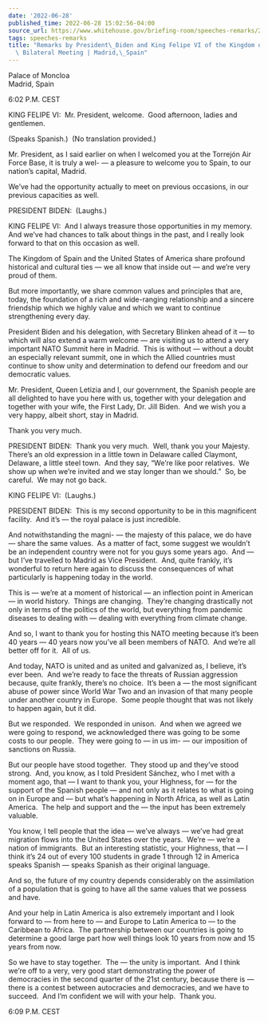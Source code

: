 ```yaml
---
date: '2022-06-28'
published_time: 2022-06-28 15:02:56-04:00
source_url: https://www.whitehouse.gov/briefing-room/speeches-remarks/2022/06/28/remarks-by-president-biden-and-king-felipe-vi-of-the-kingdom-of-spain-before-bilateral-meeting-madrid-spain/
tags: speeches-remarks
title: "Remarks by President\_Biden and King Felipe VI of the Kingdom of Spain Before\
  \ Bilateral Meeting | Madrid,\_Spain"
---
```

 
Palace of Moncloa  
Madrid, Spain

6:02 P.M. CEST

KING FELIPE VI:  Mr. President, welcome.  Good afternoon, ladies and
gentlemen. 

(Speaks Spanish.)  (No translation provided.) 

Mr. President, as I said earlier on when I welcomed you at the Torrejón
Air Force Base, it is truly a wel- — a pleasure to welcome you to Spain,
to our nation’s capital, Madrid. 

We’ve had the opportunity actually to meet on previous occasions, in our
previous capacities as well.

PRESIDENT BIDEN:  (Laughs.)

KING FELIPE VI:  And I always treasure those opportunities in my
memory.  And we’ve had chances to talk about things in the past, and I
really look forward to that on this occasion as well. 

The Kingdom of Spain and the United States of America share profound
historical and cultural ties — we all know that inside out — and we’re
very proud of them.

But more importantly, we share common values and principles that are,
today, the foundation of a rich and wide-ranging relationship and a
sincere friendship which we highly value and which we want to continue
strengthening every day. 

President Biden and his delegation, with Secretary Blinken ahead of it —
to which will also extend a warm welcome — are visiting us to attend a
very important NATO Summit here in Madrid.  This is without — without a
doubt an especially relevant summit, one in which the Allied countries
must continue to show unity and determination to defend our freedom and
our democratic values. 

Mr. President, Queen Letizia and I, our government, the Spanish people
are all delighted to have you here with us, together with your
delegation and together with your wife, the First Lady, Dr. Jill Biden. 
And we wish you a very happy, albeit short, stay in Madrid. 

Thank you very much.

PRESIDENT BIDEN:  Thank you very much.  Well, thank you your Majesty. 
There’s an old expression in a little town in Delaware called Claymont,
Delaware, a little steel town.  And they say, “We’re like poor
relatives.  We show up when we’re invited and we stay longer than we
should.”  So, be careful.  We may not go back. 

KING FELIPE VI:  (Laughs.) 

PRESIDENT BIDEN:  This is my second opportunity to be in this
magnificent facility.  And it’s — the royal palace is just incredible.

And notwithstanding the magni- — the majesty of this palace, we do have
— share the same values.  As a matter of fact, some suggest we wouldn’t
be an independent country were not for you guys some years ago.  And —
but I’ve travelled to Madrid as Vice President.  And, quite frankly,
it’s wonderful to return here again to discuss the consequences of what
particularly is happening today in the world. 

This is — we’re at a moment of historical — an inflection point in
American — in world history.  Things are changing.  They’re changing
drastically not only in terms of the politics of the world, but
everything from pandemic diseases to dealing with — dealing with
everything from climate change. 

And so, I want to thank you for hosting this NATO meeting because it’s
been 40 years — 40 years now you’ve all been members of NATO.  And we’re
all better off for it.  All of us. 

And today, NATO is united and as united and galvanized as, I believe,
it’s ever been.  And we’re ready to face the threats of Russian
aggression because, quite frankly, there’s no choice.  It’s been a — the
most significant abuse of power since World War Two and an invasion of
that many people under another country in Europe.  Some people thought
that was not likely to happen again, but it did. 

But we responded.  We responded in unison.  And when we agreed we were
going to respond, we acknowledged there was going to be some costs to
our people.  They were going to — in us im- — our imposition of
sanctions on Russia. 

But our people have stood together.  They stood up and they’ve stood
strong.  And, you know, as I told President Sánchez, who I met with a
moment ago, that — I want to thank you, your Highness, for — for the
support of the Spanish people — and not only as it relates to what is
going on in Europe and — but what’s happening in North Africa, as well
as Latin America.  The help and support and the — the input has been
extremely valuable. 

You know, I tell people that the idea — we’ve always — we’ve had great
migration flows into the United States over the years.  We’re — we’re a
nation of immigrants.  But an interesting statistic, your Highness, that
— I think it’s 24 out of every 100 students in grade 1 through 12 in
America speaks Spanish — speaks Spanish as their original language. 

And so, the future of my country depends considerably on the
assimilation of a population that is going to have all the same values
that we possess and have. 

And your help in Latin America is also extremely important and I look
forward to — from here to — and Europe to Latin America to — to the
Caribbean to Africa.  The partnership between our countries is going to
determine a good large part how well things look 10 years from now and
15 years from now.

So we have to stay together.  The — the unity is important.  And I think
we’re off to a very, very good start demonstrating the power of
democracies in the second quarter of the 21st century, because there is
— there is a contest between autocracies and democracies, and we have to
succeed.  And I’m confident we will with your help.  Thank you.

6:09 P.M. CEST
